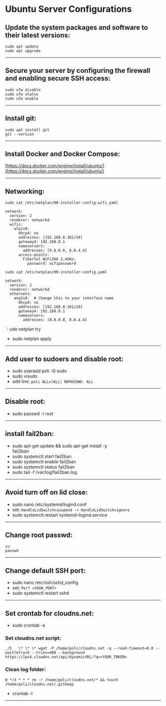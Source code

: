 # Ubuntu Server Configurations

## Update the system packages and software to their latest versions:

```
sudo apt update
sudo apt upgrade
```

<hr/>

## Secure your server by configuring the firewall and enabling secure SSH access:

```
sudo ufw disable
sudo ufw status
sudo ufw enable
```

<hr/>

## Install git:

```
sudo apt install git
git --version
```

<hr/>

## Install Docker and Docker Compose:

[https://docs.docker.com/engine/install/ubuntu/](https://docs.docker.com/engine/install/ubuntu/)

<hr/>

## Networking:

`sudo cat /etc/netplan/00-installer-config-wifi.yaml`

```
network:
  version: 2
  renderer: networkd
  wifis:
    wlp1s0:
      dhcp4: no
      addresses: [192.168.0.102/24]
      gateway4: 192.168.0.1
      nameservers:
        addresses: [8.8.8.8, 8.8.4.4]
      access-points:
        Fibertel WiFi206 2.4GHz:
          password: wifipassword
```

`sudo cat /etc/netplan/00-installer-config.yaml`

```
network:
  version: 2
  renderer: networkd
  ethernets:
    enp2s0:  # Change this to your interface name
      dhcp4: no
      addresses: [192.168.0.101/24]
      gateway4: 192.168.0.1
      nameservers:
        addresses: [8.8.8.8, 8.8.4.4]
```

`- udo netplan try

- sudo netplan apply

<hr/>

## Add user to sudoers and disable root:

- sudo useradd poli -G sudo
- sudo visudo
- add line: `poli ALL=(ALL) NOPASSWD: ALL`

<hr/>

## Disable root:

- sudo passwd -l root

<hr/>

## install fail2ban:

- sudo apt-get update && sudo apt-get install -y \
  fail2ban
- sudo systemctl start fail2ban
- sudo systemctl enable fail2ban
- sudo systemctl status fail2ban
- sudo tail -f /var/log/fail2ban.log

<hr/>

## Avoid turn off on lid close:

- sudo nano /etc/systemd/logind.conf
- set: `HandleLidSwitch=suspend -> HandleLidSwitch=ignore`
- sudo systemctl restart systemd-logind.service

<hr/>

## Change root passwd:

```
su
passwd
```

<hr/>

## Change default SSH port:

- sudo nano /etc/ssh/sshd_config
- set: `Port <YOUR_PORT>`
- sudo systemctl restart sshd

<hr/>

## Set crontab for cloudns.net:

- sudo crontab -e

### Set cloudns.net script:

```
_/5 _ \* \* \* wget -P /home/poli/cloudns.net -q --read-timeout=0.0 --waitretry=5 --tries=400 --background https://ipv4.cloudns.net/api/dynamicURL/?q=<YOUR_TOKEN>
```

### Clean log folder:

```
0 */3 * * * rm -r /home/poli/cloudns.net/* && touch /home/poli/cloudns.net/.gitkeep

```

- crontab -l

<hr/>
